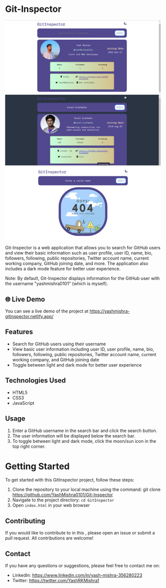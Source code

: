 # Git-Inspector

<img src="./assets/images/Screenshot (261).png">
<img src="./assets/images/Screenshot (263).png">
<img src="./assets/images/Screenshot (264).png">

Git-Inspector is a web application that allows you to search for GitHub users and view their basic information such as user profile, user ID, name, bio, followers, following, public repositories, Twitter account name, current working company, GitHub joining date, and more. The application also includes a dark mode feature for better user experience.

Note: By default, Git-Inspector displays information for the GitHub user with the username "yashmishra0101" (which is myself).

## 🌐 Live Demo

You can see a live demo of the project at https://yashmishra-gitinspector.netlify.app/

## Features

- Search for GitHub users using their username
- View basic user information including user ID, user profile, name, bio, followers, following, public repositories, Twitter account name, current working company, and GitHub joining date
- Toggle between light and dark mode for better user experience

## Technologies Used

- HTML5
- CSS3
- JavaScript

## Usage

1. Enter a GitHub username in the search bar and click the search button.
2. The user information will be displayed below the search bar.
3. To toggle between light and dark mode, click the moon/sun icon in the top right corner.

# Getting Started

To get started with this GitInspector project, follow these steps:

1. Clone the repository to your local machine using the command: git clone https://github.com/YashMishra0101/Git-Inspector
2. Navigate to the project directory: `cd GitInspector`
3. Open `index.html` in your web browser

## Contributing 

If you would like to contribute to in this , please open an issue or submit a pull request. All contributions are welcome!

## Contact 

If you have any questions or suggestions, please feel free to contact me on:

- LinkedIn: https://www.linkedin.com/in/yash-mishra-356280223
- Twitter: https://twitter.com/YashRKMishra1

